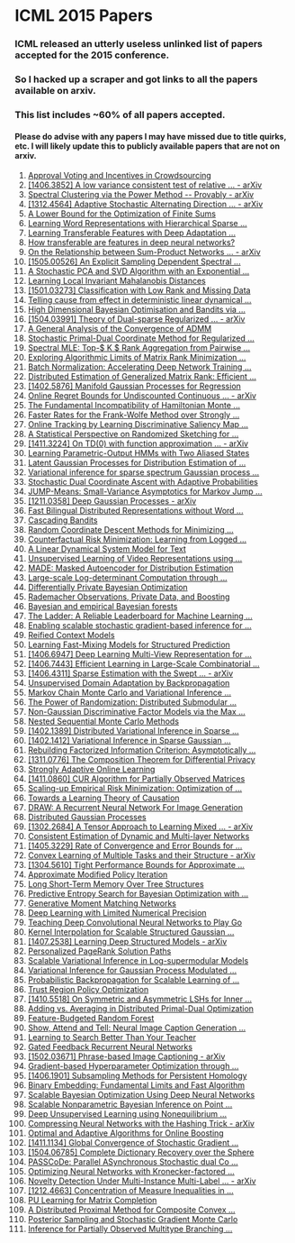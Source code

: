 # ICML 2015 Papers

### ICML released an utterly useless unlinked list of papers accepted for the 2015 conference. 
### So I hacked up a scraper and got links to all the papers available on arxiv. 
### This list includes ~60% of all papers accepted.

#### Please do advise with any papers I may have missed due to title quirks, etc. I will likely update this to publicly available papers that are not on arxiv.


1. [Approval Voting and Incentives in Crowdsourcing](http://arxiv.org/abs/1502.05696)
2. [[1406.3852] A low variance consistent test of relative ... - arXiv](http://arxiv.org/abs/1406.3852)
3. [Spectral Clustering via the Power Method -- Provably - arXiv](http://arxiv.org/abs/1311.2854)
4. [[1312.4564] Adaptive Stochastic Alternating Direction ... - arXiv](http://arxiv.org/abs/1312.4564)
5. [A Lower Bound for the Optimization of Finite Sums](http://arxiv.org/abs/1410.0723)
6. [Learning Word Representations with Hierarchical Sparse ...](http://arxiv.org/abs/1406.2035)
7. [Learning Transferable Features with Deep Adaptation ...](http://arxiv.org/abs/1502.02791)
8. [How transferable are features in deep neural networks?](http://arxiv.org/abs/1411.1792)
9. [On the Relationship between Sum-Product Networks ... - arXiv](http://arxiv.org/abs/1501.01239)
10. [[1505.00526] An Explicit Sampling Dependent Spectral ...](http://arxiv.org/abs/1505.00526)
11. [A Stochastic PCA and SVD Algorithm with an Exponential ...](http://arxiv.org/abs/1409.2848)
12. [Learning Local Invariant Mahalanobis Distances](http://arxiv.org/abs/1502.01176)
13. [[1501.03273] Classification with Low Rank and Missing Data](http://arxiv.org/abs/1501.03273)
14. [Telling cause from effect in deterministic linear dynamical ...](http://arxiv.org/abs/1503.01299)
15. [High Dimensional Bayesian Optimisation and Bandits via ...](http://arxiv.org/abs/1503.01673)
16. [[1504.03991] Theory of Dual-sparse Regularized ... - arXiv](http://arxiv.org/abs/1504.03991)
17. [A General Analysis of the Convergence of ADMM](http://arxiv.org/abs/1502.02009)
18. [Stochastic Primal-Dual Coordinate Method for Regularized ...](http://arxiv.org/abs/1409.3257)
19. [Spectral MLE: Top-$ K $ Rank Aggregation from Pairwise ...](http://arxiv.org/abs/1504.07218)
20. [Exploring Algorithmic Limits of Matrix Rank Minimization ...](http://arxiv.org/abs/1406.2504)
21. [Batch Normalization: Accelerating Deep Network Training ...](http://arxiv.org/abs/1502.03167)
22. [Distributed Estimation of Generalized Matrix Rank: Efficient ...](http://arxiv.org/abs/1502.01403)
23. [[1402.5876] Manifold Gaussian Processes for Regression](http://arxiv.org/abs/1402.5876)
24. [Online Regret Bounds for Undiscounted Continuous ... - arXiv](http://arxiv.org/abs/1302.2550)
25. [The Fundamental Incompatibility of Hamiltonian Monte ...](http://arxiv.org/abs/1502.01510)
26. [Faster Rates for the Frank-Wolfe Method over Strongly ...](http://arxiv.org/abs/1406.1305)
27. [Online Tracking by Learning Discriminative Saliency Map ...](http://arxiv.org/abs/1502.06796)
28. [A Statistical Perspective on Randomized Sketching for ...](http://arxiv.org/abs/1406.5986)
29. [[1411.3224] On TD(0) with function approximation ... - arXiv](http://arxiv.org/abs/1411.3224)
30. [Learning Parametric-Output HMMs with Two Aliased States](http://arxiv.org/abs/1502.02158)
31. [Latent Gaussian Processes for Distribution Estimation of ...](http://arxiv.org/abs/1503.02182)
32. [Variational inference for sparse spectrum Gaussian process ...](http://arxiv.org/abs/1306.1999)
33. [Stochastic Dual Coordinate Ascent with Adaptive Probabilities](http://arxiv.org/abs/1502.08053)
34. [JUMP-Means: Small-Variance Asymptotics for Markov Jump ...](http://arxiv.org/abs/1503.00332)
35. [[1211.0358] Deep Gaussian Processes - arXiv](http://arxiv.org/abs/1211.0358)
36. [Fast Bilingual Distributed Representations without Word ...](http://arxiv.org/abs/1410.2455)
37. [Cascading Bandits](http://arxiv.org/abs/1502.02763)
38. [Random Coordinate Descent Methods for Minimizing ...](http://arxiv.org/abs/1502.02643)
39. [Counterfactual Risk Minimization: Learning from Logged ...](http://arxiv.org/abs/1502.02362)
40. [A Linear Dynamical System Model for Text](http://arxiv.org/abs/1502.04081)
41. [Unsupervised Learning of Video Representations using ...](http://arxiv.org/abs/1502.04681)
42. [MADE: Masked Autoencoder for Distribution Estimation](http://arxiv.org/abs/1502.03509)
43. [Large-scale Log-determinant Computation through ...](http://arxiv.org/abs/1503.06394)
44. [Differentially Private Bayesian Optimization](http://arxiv.org/abs/1501.04080)
45. [Rademacher Observations, Private Data, and Boosting](http://arxiv.org/abs/1502.02322)
46. [Bayesian and empirical Bayesian forests](http://arxiv.org/abs/1502.02312)
47. [The Ladder: A Reliable Leaderboard for Machine Learning ...](http://arxiv.org/abs/1502.04585)
48. [Enabling scalable stochastic gradient-based inference for ...](http://arxiv.org/abs/1501.05427)
49. [Reified Context Models](http://arxiv.org/abs/1502.06665)
50. [Learning Fast-Mixing Models for Structured Prediction](http://arxiv.org/abs/1502.06668)
51. [[1406.6947] Deep Learning Multi-View Representation for ...](http://arxiv.org/abs/1406.6947)
52. [[1406.7443] Efficient Learning in Large-Scale Combinatorial ...](http://arxiv.org/abs/1406.7443)
53. [[1406.4311] Sparse Estimation with the Swept ... - arXiv](http://arxiv.org/abs/1406.4311)
54. [Unsupervised Domain Adaptation by Backpropagation](http://arxiv.org/abs/1409.7495)
55. [Markov Chain Monte Carlo and Variational Inference ...](http://arxiv.org/abs/1410.6460)
56. [The Power of Randomization: Distributed Submodular ...](http://arxiv.org/abs/1502.02606)
57. [Non-Gaussian Discriminative Factor Models via the Max ...](http://arxiv.org/abs/1504.07468)
58. [Nested Sequential Monte Carlo Methods](http://arxiv.org/abs/1502.02536)
59. [[1402.1389] Distributed Variational Inference in Sparse ...](http://arxiv.org/abs/1402.1389)
60. [[1402.1412] Variational Inference in Sparse Gaussian ...](http://arxiv.org/abs/1402.1412)
61. [Rebuilding Factorized Information Criterion: Asymptotically ...](http://arxiv.org/abs/1504.05665)
62. [[1311.0776] The Composition Theorem for Differential Privacy](http://arxiv.org/abs/1311.0776)
63. [Strongly Adaptive Online Learning](http://arxiv.org/abs/1502.07073)
64. [[1411.0860] CUR Algorithm for Partially Observed Matrices](http://arxiv.org/abs/1411.0860)
65. [Scaling-up Empirical Risk Minimization: Optimization of ...](http://arxiv.org/abs/1501.02629)
66. [Towards a Learning Theory of Causation](http://arxiv.org/abs/1502.02398)
67. [DRAW: A Recurrent Neural Network For Image Generation](http://arxiv.org/abs/1502.04623)
68. [Distributed Gaussian Processes](http://arxiv.org/abs/1502.02843)
69. [[1302.2684] A Tensor Approach to Learning Mixed ... - arXiv](http://arxiv.org/abs/1302.2684)
70. [Consistent Estimation of Dynamic and Multi-layer Networks](http://arxiv.org/abs/1410.8597)
71. [[1405.3229] Rate of Convergence and Error Bounds for ...](http://arxiv.org/abs/1405.3229)
72. [Convex Learning of Multiple Tasks and their Structure - arXiv](http://arxiv.org/abs/1504.03101)
73. [[1304.5610] Tight Performance Bounds for Approximate ...](http://arxiv.org/abs/1304.5610)
74. [Approximate Modified Policy Iteration](http://arxiv.org/abs/1205.3054)
75. [Long Short-Term Memory Over Tree Structures](http://arxiv.org/abs/1503.04881)
76. [Predictive Entropy Search for Bayesian Optimization with ...](http://arxiv.org/abs/1502.05312)
77. [Generative Moment Matching Networks](http://arxiv.org/abs/1502.02761)
78. [Deep Learning with Limited Numerical Precision](http://arxiv.org/abs/1502.02551)
79. [Teaching Deep Convolutional Neural Networks to Play Go](http://arxiv.org/abs/1412.3409)
80. [Kernel Interpolation for Scalable Structured Gaussian ...](http://arxiv.org/abs/1503.01057)
81. [[1407.2538] Learning Deep Structured Models - arXiv](http://arxiv.org/abs/1407.2538)
82. [Personalized PageRank Solution Paths](http://arxiv.org/abs/1503.00322)
83. [Scalable Variational Inference in Log-supermodular Models](http://arxiv.org/abs/1502.06531)
84. [Variational Inference for Gaussian Process Modulated ...](http://arxiv.org/abs/1411.0254)
85. [Probabilistic Backpropagation for Scalable Learning of ...](http://arxiv.org/abs/1502.05336)
86. [Trust Region Policy Optimization](http://arxiv.org/abs/1502.05477)
87. [[1410.5518] On Symmetric and Asymmetric LSHs for Inner ...](http://arxiv.org/abs/1410.5518)
88. [Adding vs. Averaging in Distributed Primal-Dual Optimization](http://arxiv.org/abs/1502.03508)
89. [Feature-Budgeted Random Forest](http://arxiv.org/abs/1502.05925)
90. [Show, Attend and Tell: Neural Image Caption Generation ...](http://arxiv.org/abs/1502.03044)
91. [Learning to Search Better Than Your Teacher](http://arxiv.org/abs/1502.02206)
92. [Gated Feedback Recurrent Neural Networks](http://arxiv.org/abs/1502.02367)
93. [[1502.03671] Phrase-based Image Captioning - arXiv](http://arxiv.org/abs/1502.03671)
94. [Gradient-based Hyperparameter Optimization through ...](http://arxiv.org/abs/1502.03492)
95. [[1406.1901] Subsampling Methods for Persistent Homology](http://arxiv.org/abs/1406.1901)
96. [Binary Embedding: Fundamental Limits and Fast Algorithm](http://arxiv.org/abs/1502.05746)
97. [Scalable Bayesian Optimization Using Deep Neural Networks](http://arxiv.org/abs/1502.05700)
98. [Scalable Nonparametric Bayesian Inference on Point ...](http://arxiv.org/abs/1410.6834)
99. [Deep Unsupervised Learning using Nonequilibrium ...](http://arxiv.org/abs/1503.03585)
100. [Compressing Neural Networks with the Hashing Trick - arXiv](http://arxiv.org/abs/1504.04788)
101. [Optimal and Adaptive Algorithms for Online Boosting](http://arxiv.org/abs/1502.02651)
102. [[1411.1134] Global Convergence of Stochastic Gradient ...](http://arxiv.org/abs/1411.1134)
103. [[1504.06785] Complete Dictionary Recovery over the Sphere](http://arxiv.org/abs/1504.06785)
104. [PASSCoDe: Parallel ASynchronous Stochastic dual Co ...](http://arxiv.org/abs/1504.01365)
105. [Optimizing Neural Networks with Kronecker-factored ...](http://arxiv.org/abs/1503.05671)
106. [Novelty Detection Under Multi-Instance Multi-Label ... - arXiv](http://arxiv.org/abs/1311.6211)
107. [[1212.4663] Concentration of Measure Inequalities in ...](http://arxiv.org/abs/1212.4663)
108. [PU Learning for Matrix Completion](http://arxiv.org/abs/1411.6081)
109. [A Distributed Proximal Method for Composite Convex ...](http://arxiv.org/abs/1409.8547)
110. [Posterior Sampling and Stochastic Gradient Monte Carlo](http://arxiv.org/abs/1502.07645)
111. [Inference for Partially Observed Multitype Branching ...](http://arxiv.org/abs/0902.4520)
